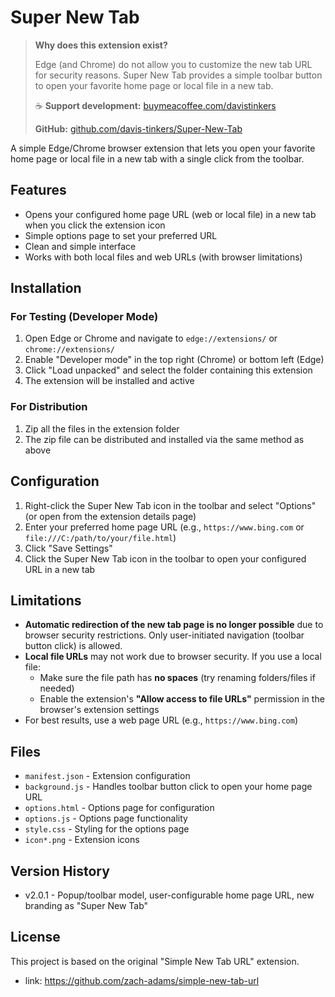 # Super New Tab

> **Why does this extension exist?**
>
> Edge (and Chrome) do not allow you to customize the new tab URL for security reasons. Super New Tab provides a simple toolbar button to open your favorite home page or local file in a new tab.
>
> ☕ **Support development:** [buymeacoffee.com/davistinkers](https://buymeacoffee.com/davistinkers)
>
> **GitHub:** [github.com/davis-tinkers/Super-New-Tab](https://github.com/davis-tinkers/Super-New-Tab)

A simple Edge/Chrome browser extension that lets you open your favorite home page or local file in a new tab with a single click from the toolbar.

## Features

- Opens your configured home page URL (web or local file) in a new tab when you click the extension icon
- Simple options page to set your preferred URL
- Clean and simple interface
- Works with both local files and web URLs (with browser limitations)

## Installation

### For Testing (Developer Mode)

1. Open Edge or Chrome and navigate to `edge://extensions/` or `chrome://extensions/`
2. Enable "Developer mode" in the top right (Chrome) or bottom left (Edge)
3. Click "Load unpacked" and select the folder containing this extension
4. The extension will be installed and active

### For Distribution

1. Zip all the files in the extension folder
2. The zip file can be distributed and installed via the same method as above

## Configuration

1. Right-click the Super New Tab icon in the toolbar and select "Options" (or open from the extension details page)
2. Enter your preferred home page URL (e.g., `https://www.bing.com` or `file:///C:/path/to/your/file.html`)
3. Click "Save Settings"
4. Click the Super New Tab icon in the toolbar to open your configured URL in a new tab

## Limitations

- **Automatic redirection of the new tab page is no longer possible** due to browser security restrictions. Only user-initiated navigation (toolbar button click) is allowed.
- **Local file URLs** may not work due to browser security. If you use a local file:
  - Make sure the file path has **no spaces** (try renaming folders/files if needed)
  - Enable the extension's **"Allow access to file URLs"** permission in the browser's extension settings
- For best results, use a web page URL (e.g., `https://www.bing.com`)

## Files

- `manifest.json` - Extension configuration
- `background.js` - Handles toolbar button click to open your home page URL
- `options.html` - Options page for configuration
- `options.js` - Options page functionality
- `style.css` - Styling for the options page
- `icon*.png` - Extension icons

## Version History

- v2.0.1 - Popup/toolbar model, user-configurable home page URL, new branding as "Super New Tab"

## License

This project is based on the original "Simple New Tab URL" extension.
- link: https://github.com/zach-adams/simple-new-tab-url
